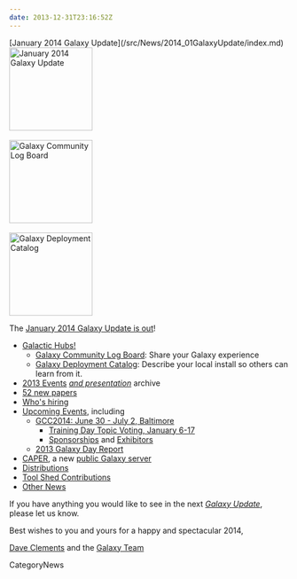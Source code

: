 ```yaml
---
date: 2013-12-31T23:16:52Z
---
```

<div class='newsItemHeader'>[January 2014 Galaxy Update](/src/News/2014_01GalaxyUpdate/index.md)</div>

<div class='right'>
<a href='/GalaxyUpdates/2014_01'><img src='/Images/Logos/GalaxyUpdate200.png' alt='January 2014 Galaxy Update' width=150 /></a>
<br /><br />
<a href='/GalaxyUpdates/2014_01#galaxy-community-log-board'><img src='/Images/Logos/LogBoardWText200.png' alt='Galaxy Community Log Board' width="150" /></a>
<br /><br />
<a href='/GalaxyUpdates/2014_01#galaxy-deployment-catalog'><img src='/Images/Logos/GalaxyDeploymentCatalog200.png' alt='Galaxy Deployment Catalog' width="150" /></a>
</div>

The [January 2014 Galaxy Update is out](/src/GalaxyUpdates/2014_01/index.md)!

* [Galactic Hubs!](/GalaxyUpdates/2014_01#galaxy-community-hubs)
  * [Galaxy Community Log Board](/GalaxyUpdates/2014_01#galaxy-community-log-board): Share your Galaxy experience
  * [Galaxy Deployment Catalog](/GalaxyUpdates/2014_01#galaxy-deployment-catalog): Describe your local install so others can learn from it.
* [2013 Events](/GalaxyUpdates/2014_01#2013-events-archive) *[and presentation](/GalaxyUpdates/2014_01#2013-events-archive)* archive
* [52 new papers](/GalaxyUpdates/2014_01#new-papers)
* [Who's hiring](/GalaxyUpdates/2014_01#whos-hiring)
* [Upcoming Events](/GalaxyUpdates/2014_01#events), including
  * [GCC2014: June 30 - July 2, Baltimore](/GalaxyUpdates/2014_01#gcc2014-june-30---july-2-baltimore)
    * [Training Day Topic Voting, January 6-17](/GalaxyUpdates/2014_01#training-day-topic-voting-january-6-17) 
    * [Sponsorships](/GalaxyUpdates/2014_01#sponsorships) and [Exhibitors](/GalaxyUpdates/2014_01#exhibitors) 
  * [2013 Galaxy Day Report](/GalaxyUpdates/2014_01#2013-galaxy-day-report)
* [CAPER](/GalaxyUpdates/2014_01#caper), a new [public Galaxy server](/GalaxyUpdates/2014_01#new-public-servers)
* [Distributions](/GalaxyUpdates/2014_01#galaxy-distributions)
* [Tool Shed Contributions](/GalaxyUpdates/2014_01#toolshed-contributions) 
* [Other News](/GalaxyUpdates/2014_01#other-news)

If you have anything you would like to see in the next *[Galaxy Update](/src/GalaxyUpdates/index.md)*, please let us know.

Best wishes to you and yours for a happy and spectacular 2014,

[Dave Clements](/DaveClements) and the [Galaxy Team](/src/GalaxyTeam/index.md)


CategoryNews
